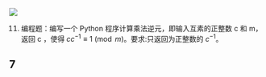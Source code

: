 ![](https://img.ynchen.me/2022/09/ece0e99236b53cce4eafda40fb668bdd.webp)


11. 编程题：编写一个 Python 程序计算乘法逆元，即输入互素的正整数 c 和 m，返回 c ，使得 $cc^{−1} \equiv 1 \pmod{m}$。要求:只返回为正整数的 $c^{-1}$。

## 7

